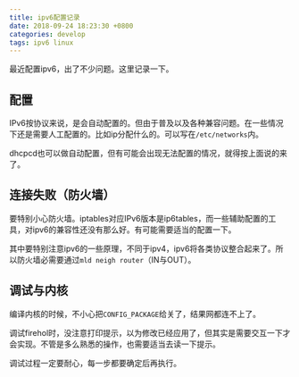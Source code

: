 ```yaml
---
title: ipv6配置记录
date: 2018-09-24 18:23:30 +0800
categories: develop
tags: ipv6 linux
---
```


最近配置ipv6，出了不少问题。这里记录一下。
<!-- more -->

## 配置

IPv6按协议来说，是会自动配置的。但由于普及以及各种兼容问题。在一些情况下还是需要人工配置的。比如ip分配什么的。可以写在`/etc/networks`内。

dhcpcd也可以做自动配置，但有可能会出现无法配置的情况，就得按上面说的来了。

## 连接失败（防火墙）

要特别小心防火墙。iptables对应IPv6版本是ip6tables，而一些辅助配置的工具，对ipv6的兼容性还没有那么好。有可能需要适当的配置一下。

其中要特别注意ipv6的一些原理，不同于ipv4，ipv6将各类协议整合起来了。所以防火墙必需要通过`mld neigh router`（IN与OUT）。

## 调试与内核

编译内核的时候，不小心把`CONFIG_PACKAGE`给关了，结果网都连不上了。

调试firehol时，没注意打印提示，以为修改已经应用了，但其实是需要交互一下才会实现。不管是多么熟悉的操作，也需要适当去读一下提示。

调试过程一定要耐心，每一步都要确定后再执行。
